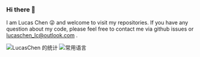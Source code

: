 ### Hi there 👋
I am Lucas Chen 😜 and welcome to visit my repositories.
If you have any question about my code, please feel free to contact me via github issues or lucaschen_lc@outlook.com .

![LucasChen 的统计](https://github-readme-stats.vercel.app/api?username=LucasChenLC&count_private=true&show_icons=true) 
  ![常用语言](https://github-readme-stats.vercel.app/api/top-langs/?username=LucasChenLC&layout=compact) 
  
   <!--
